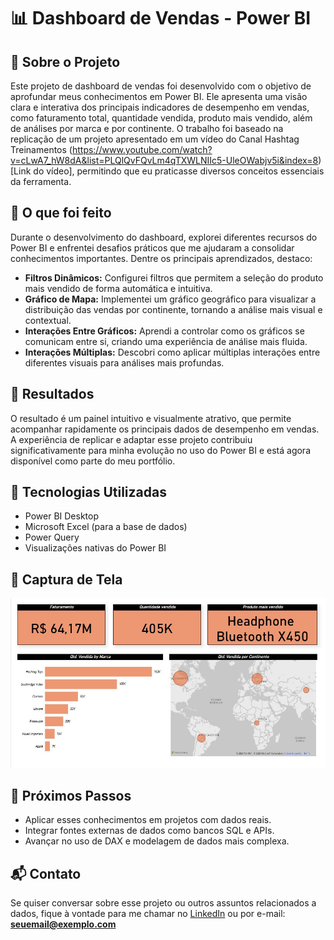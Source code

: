 
# 📊 Dashboard de Vendas - Power BI

## 🧠 Sobre o Projeto

Este projeto de dashboard de vendas foi desenvolvido com o objetivo de aprofundar meus conhecimentos em Power BI. Ele apresenta uma visão clara e interativa dos principais indicadores de desempenho em vendas, como faturamento total, quantidade vendida, produto mais vendido, além de análises por marca e por continente. O trabalho foi baseado na replicação de um projeto apresentado em um vídeo do Canal Hashtag Treinamentos (https://www.youtube.com/watch?v=cLwA7_hW8dA&list=PLQlQvFQvLm4qTXWLNIIc5-UleOWabjv5i&index=8)[Link do vídeo], permitindo que eu praticasse diversos conceitos essenciais da ferramenta.

## 💼 O que foi feito

Durante o desenvolvimento do dashboard, explorei diferentes recursos do Power BI e enfrentei desafios práticos que me ajudaram a consolidar conhecimentos importantes. Dentre os principais aprendizados, destaco:

- **Filtros Dinâmicos:** Configurei filtros que permitem a seleção do produto mais vendido de forma automática e intuitiva.
- **Gráfico de Mapa:** Implementei um gráfico geográfico para visualizar a distribuição das vendas por continente, tornando a análise mais visual e contextual.
- **Interações Entre Gráficos:** Aprendi a controlar como os gráficos se comunicam entre si, criando uma experiência de análise mais fluida.
- **Interações Múltiplas:** Descobri como aplicar múltiplas interações entre diferentes visuais para análises mais profundas.

## 🧾 Resultados

O resultado é um painel intuitivo e visualmente atrativo, que permite acompanhar rapidamente os principais dados de desempenho em vendas. A experiência de replicar e adaptar esse projeto contribuiu significativamente para minha evolução no uso do Power BI e está agora disponível como parte do meu portfólio.

## 📌 Tecnologias Utilizadas

- Power BI Desktop  
- Microsoft Excel (para a base de dados)  
- Power Query  
- Visualizações nativas do Power BI  

## 📸 Captura de Tela

![Dashboard de Vendas](./dashboard.jpg)

## 🚀 Próximos Passos

- Aplicar esses conhecimentos em projetos com dados reais.
- Integrar fontes externas de dados como bancos SQL e APIs.
- Avançar no uso de DAX e modelagem de dados mais complexa.

## 📬 Contato

Se quiser conversar sobre esse projeto ou outros assuntos relacionados a dados, fique à vontade para me chamar no [LinkedIn](#) ou por e-mail: **seuemail@exemplo.com**
